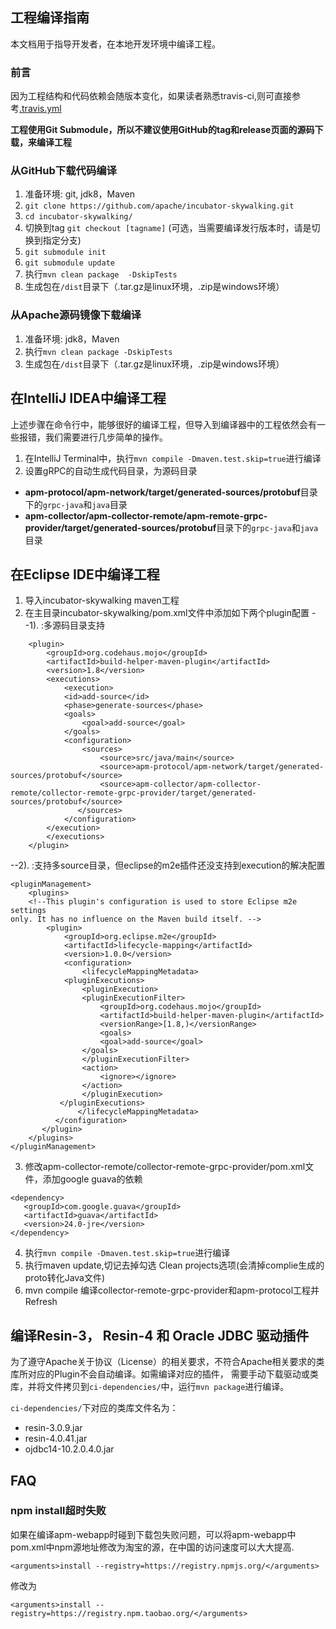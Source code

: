 ## 工程编译指南
本文档用于指导开发者，在本地开发环境中编译工程。

### 前言
因为工程结构和代码依赖会随版本变化，如果读者熟悉travis-ci,则可直接参考[.travis.yml](../../.travis.yml)

**工程使用Git Submodule，所以不建议使用GitHub的tag和release页面的源码下载，来编译工程**

### 从GitHub下载代码编译
1. 准备环境: git, jdk8，Maven
1. `git clone https://github.com/apache/incubator-skywalking.git`
1. `cd incubator-skywalking/`
1. 切换到tag `git checkout [tagname]` (可选，当需要编译发行版本时，请是切换到指定分支)
1. `git submodule init`
1. `git submodule update`
1. 执行`mvn clean package  -DskipTests`
1. 生成包在`/dist`目录下（.tar.gz是linux环境，.zip是windows环境）

### 从Apache源码镜像下载编译
1. 准备环境: jdk8，Maven
1. 执行`mvn clean package -DskipTests`
1. 生成包在`/dist`目录下（.tar.gz是linux环境，.zip是windows环境）


## 在IntelliJ IDEA中编译工程
上述步骤在命令行中，能够很好的编译工程，但导入到编译器中的工程依然会有一些报错，我们需要进行几步简单的操作。
1. 在IntelliJ Terminal中，执行`mvn compile -Dmaven.test.skip=true`进行编译
1. 设置gRPC的自动生成代码目录，为源码目录
  - **apm-protocol/apm-network/target/generated-sources/protobuf**目录下的`grpc-java`和`java`目录
  - **apm-collector/apm-collector-remote/apm-remote-grpc-provider/target/generated-sources/protobuf**目录下的`grpc-java`和`java`目录
  
## 在Eclipse IDE中编译工程
1. 导入incubator-skywalking maven工程
2. 在主目录incubator-skywalking/pom.xml文件中添加如下两个plugin配置
    --1). :多源码目录支持
```
    <plugin>
        <groupId>org.codehaus.mojo</groupId>
        <artifactId>build-helper-maven-plugin</artifactId>
        <version>1.8</version>
        <executions>
            <execution>
            <id>add-source</id>
            <phase>generate-sources</phase>
            <goals>
                <goal>add-source</goal>
            </goals>
            <configuration>
                <sources>
                    <source>src/java/main</source>
                    <source>apm-protocol/apm-network/target/generated-sources/protobuf</source>
                    <source>apm-collector/apm-collector-remote/collector-remote-grpc-provider/target/generated-sources/protobuf</source>
               </sources>
            </configuration>
        </execution>
        </executions>
    </plugin>
```
   --2). :支持多source目录，但eclipse的m2e插件还没支持到execution的解决配置
```
<pluginManagement>
    <plugins>
    <!--This plugin's configuration is used to store Eclipse m2e settings 
only. It has no influence on the Maven build itself. -->
        <plugin>
            <groupId>org.eclipse.m2e</groupId>
            <artifactId>lifecycle-mapping</artifactId>
            <version>1.0.0</version>
            <configuration>
                <lifecycleMappingMetadata>
		    <pluginExecutions>
		        <pluginExecution>
			    <pluginExecutionFilter>
			        <groupId>org.codehaus.mojo</groupId>
			        <artifactId>build-helper-maven-plugin</artifactId>
			        <versionRange>[1.8,)</versionRange>
			        <goals>
				    <goal>add-source</goal>
				</goals>
				</pluginExecutionFilter>
				<action>
				    <ignore></ignore>
				</action>
			    </pluginExecution>
		   </pluginExecutions>
               </lifecycleMappingMetadata>
          </configuration>
       </plugin>
    </plugins>
</pluginManagement>
 ```
3. 修改apm-collector-remote/collector-remote-grpc-provider/pom.xml文件，添加google guava的依赖
 ```
<dependency>
    <groupId>com.google.guava</groupId>
    <artifactId>guava</artifactId>
    <version>24.0-jre</version>
</dependency>
```
4. 执行`mvn compile -Dmaven.test.skip=true`进行编译
5. 执行maven update,切记去掉勾选 Clean projects选项(会清掉complie生成的proto转化Java文件)
6. mvn compile 编译collector-remote-grpc-provider和apm-protocol工程并Refresh

## 编译Resin-3， Resin-4 和 Oracle JDBC 驱动插件
为了遵守Apache关于协议（License）的相关要求，不符合Apache相关要求的类库所对应的Plugin不会自动编译。如需编译对应的插件，
需要手动下载驱动或类库，并将文件拷贝到`ci-dependencies/`中，运行`mvn package`进行编译。

`ci-dependencies/`下对应的类库文件名为：
* resin-3.0.9.jar
* resin-4.0.41.jar
* ojdbc14-10.2.0.4.0.jar

## FAQ
### npm install超时失败
如果在编译apm-webapp时碰到下载包失败问题，可以将apm-webapp中pom.xml中npm源地址修改为淘宝的源，在中国的访问速度可以大大提高.

```
<arguments>install --registry=https://registry.npmjs.org/</arguments>
```
修改为
```
<arguments>install --registry=https://registry.npm.taobao.org/</arguments>
```
